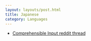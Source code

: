 ```yaml
---
layout: layouts/post.html
title: Japanese
category: Languages
---
```


- [Comprehensible Input reddit thread](https://www.reddit.com/r/LearnJapanese/comments/17namvn/comprehensive_input_youtube_channels/)